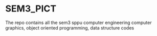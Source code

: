 # SEM3_PICT
The repo contains all the sem3 sppu computer engineering computer graphics, object oriented programming, data structure codes
